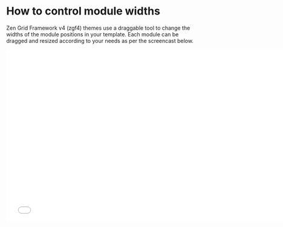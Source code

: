 How to control module widths
====

Zen Grid Framework v4 (zgf4) themes use a draggable tool to change the widths of the module positions in your template. Each module can be dragged and resized according to your needs as per the screencast below.

<iframe width="750" height="456" src="//www.youtube.com/embed/l8jRqe4aH2k?controls=0&showinfo=0" frameborder="0" allowfullscreen></iframe>